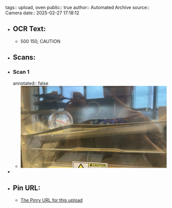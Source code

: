 tags:: upload, oven
public:: true
author:: Automated Archive
source:: Camera
date:: 2025-02-27 17:18:12

- ## OCR Text:
	- 500
	  150,
	  CAUTION
- ## Scans:
- ### Scan 1
  annotated:: false
	- ![./assets/scans/2025-02-27T17-18-12-4735.jpg](./assets/scans/2025-02-27T17-18-12-4735.jpg)
-
- ## Pin URL:
	- [The Pinry URL for this upload](https://pinry.petau.net/pins/205/)